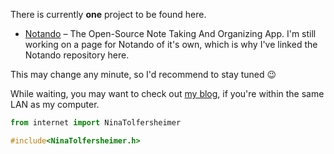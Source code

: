 There is currently **one** project to be found here.

* [Notando](https://ninatolfersheimer.github.io/Notando/) – The Open-Source Note Taking And Organizing App. I'm still working on a page for Notando of it's own, which is why I've linked the Notando repository here.

This may change any minute, so I'd recommend to stay tuned :wink:

While waiting, you may want to check out [my blog](http://raspberrypi/), if you're within the same LAN as my computer.

```python
from internet import NinaTolfersheimer
```
```C
#include<NinaTolfersheimer.h>
```
